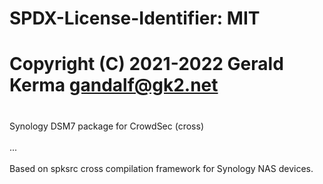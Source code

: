 #
# SPDX-License-Identifier: MIT
#
# Copyright (C) 2021-2022 Gerald Kerma <gandalf@gk2.net>
#
Synology DSM7 package for CrowdSec (cross) \
\
...\
\
Based on spksrc cross compilation framework for Synology NAS devices.
